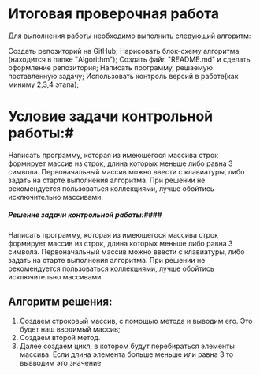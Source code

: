 #                       Итоговая проверочная работа
Для выполнения работы необходимо выполнить следующий алгоритм:

Создать репозиторий на GitHub;
Нарисовать блок-схему алгоритма (находится в папке "Algorithm");
Создать файл "README.md" и сделать оформление репозитория;
Написать программу, решаемую поставленную задачу;
Использовать контроль версий в работе(как миниму 2,3,4 этапа);

#                     Условие задачи контрольной работы:#
Написать программу, которая из имеюшегося массива строк формирует массив из строк, длина которых меньше либо равна 3 символа. Первоначальный массив можно ввести с клавиатуры, либо задать на старте выполнения алгоритма. При решении не рекомендуется пользоваться коллекциями, лучше обойтись исключительно массивами.

#####                 Решение задачи контрольной работы:####

Написать программу, которая из имеюшегося массива строк формирует массив из строк, длина которых меньше либо равна 3 символа. Первоначальный массив можно ввести с клавиатуры, либо задать на старте выполнения алгоритма. При решении не рекомендуется пользоваться коллекциями, лучше обойтись исключительно массивами.



##                         Алгоритм решения: ##
1. Создаем строковый массив, с помощью метода и выводим его. Это будет наш вводимый массив;
2. Создаем второй метод.
3. Далее создаем цикл, в котором будут перебираться элементы массива. Если длина элемента больше меньше или равна 3 то вывводим это значение

